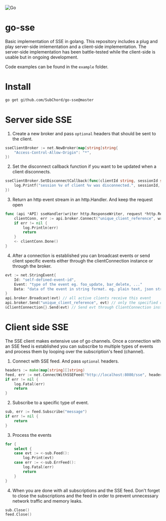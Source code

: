 ![Go](https://github.com/SubChord/go-sse/workflows/Go/badge.svg?branch=master)

# go-sse
Basic implementation of SSE in golang.
This repository includes a plug and play server-side imlementation and a client-side implementation.
The server-side implementation has been battle-tested while the client-side is usable but in ongoing development.

Code examples can be found in the `example` folder.
# Install
```bash
go get github.com/SubChord/go-sse@master
```
# Server side SSE
1. Create a new broker and pass `optional` headers that should be sent to the client.
```Go
sseClientBroker := net.NewBroker(map[string]string{
	"Access-Control-Allow-Origin": "*",
})
```
2. Set the disconnect callback function if you want to be updated when a client disconnects.
```Go
sseClientBroker.SetDisconnectCallback(func(clientId string, sessionId string) {
	log.Printf("session %v of client %v was disconnected.", sessionId, clientId)
})
```
3. Return an http event stream in an http.Handler. And keep the request open
```Go
func (api *API) sseHandler(writer http.ResponseWriter, request *http.Request) {
	clientConn, err := api.broker.Connect("unique_client_reference", writer, request)
	if err != nil {
		log.Println(err)
		return
	}
	<- clientConn.Done()
}
```
4. After a connection is established you can broadcast events or send client specific events either through the clientConnection instance or through the broker.
```Go
evt := net.StringEvent{
	Id: "self-defined-event-id",
	Event: "type of the event eg. foo_update, bar_delete, ..."
	Data: "data of the event in string format. eg. plain text, json string, ..."
}
api.broker.Broadcast(evt) // all active clients receive this event
api.broker.Send("unique_client_reference", evt) // only the specified client receives this event
&ClientConnection{}.Send(evt) // Send evt through ClientConnection instance. This instance should always be received by the broker.Connect(...) call.
```

# Client side SSE
The SSE client makes extensive use of go channels. Once a connection with an SSE feed is established you can subscribe to multiple types of events and process them by looping over the subscription's feed (channel).

1. Connect with SSE feed. And pass `optional` headers.
```Go
headers := make(map[string][]string)
feed, err := net.ConnectWithSSEFeed("http://localhost:8080/sse", headers)
if err != nil {
	log.Fatal(err)
	return
}
```
2. Subscribe to a specific type of event.
```Go
sub, err := feed.Subscribe("message")
if err != nil {
	return
}
```
3. Process the events
```Go
for {
	select {
	case evt := <-sub.Feed():
		log.Print(evt)
	case err := <-sub.ErrFeed():
		log.Fatal(err)
		return
	}
}
```
4. When you are done with all subscriptions and the SSE feed. Don't forget to close the subscriptions and the feed in order to prevent unnecessary network traffic and memory leaks.
```Go
sub.Close()
feed.Close()
```
